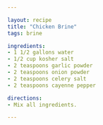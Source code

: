 ```yaml
---

layout: recipe
title: "Chicken Brine"
tags: brine

ingredients:
- 1 1/2 gallons water
- 1/2 cup kosher salt
- 2 teaspoons garlic powder
- 2 teaspoons onion powder
- 2 teaspoons celery salt
- 2 teaspoons cayenne pepper

directions:
- Mix all ingredients.

---
```

